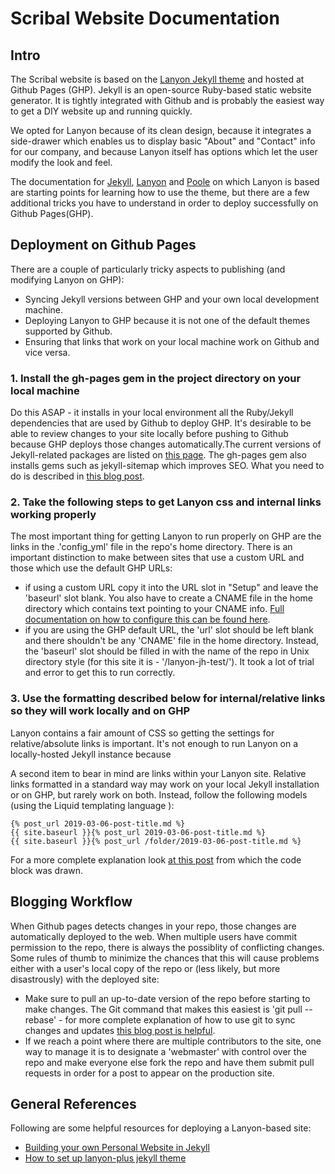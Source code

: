 # Scribal Website Documentation
## Intro

The Scribal website is based on the [Lanyon Jekyll theme](https://github.com/poole/lanyon) and hosted at Github Pages (GHP). Jekyll is an open-source Ruby-based static website generator. It is tightly integrated with Github and is probably the easiest way to get a DIY website up and running quickly.

We opted for Lanyon because of its clean design, because it integrates a side-drawer which enables us to display basic "About" and "Contact" info for our company, and because Lanyon itself has options which let the user modify the look and feel. 

The documentation for [Jekyll](https://jekyllrb.com), [Lanyon](https://github.com/poole/lanyon) and [Poole](https://github.com/poole/poole) on which Lanyon is based are starting points for learning how to use the theme, but there are a few additional tricks you have to understand in order to deploy successfully on Github Pages(GHP).

## Deployment on Github Pages

There are a couple of particularly tricky aspects to publishing (and modifying Lanyon on GHP):
- Syncing Jekyll versions between GHP and your own local development machine. 
- Deploying Lanyon to GHP because it is not one of the default themes supported by Github.
- Ensuring that links that work on your local machine work on Github and vice versa.

 ### 1. Install the gh-pages gem in the project directory on your local machine

Do this ASAP - it installs in your local environment all the Ruby/Jekyll dependencies that are used by Github to deploy GHP. It's desirable to be able to review changes to your site locally before pushing to Github because GHP deploys those changes automatically.The current versions of Jekyll-related packages are listed on [this page](https://pages.github.com/versions/). The gh-pages gem also installs gems such as jekyll-sitemap which improves SEO. What you need to do is described  in [this blog post](https://idratherbewriting.com/documentation-theme-jekyll/mydoc_publishing_github_pages.html).

### 2. Take the following steps to get Lanyon css and internal links working properly

The most important thing for getting Lanyon to run properly on GHP are the links in the .'config_yml' file in the repo's home directory. There is an important distinction to make between sites that use a custom URL and those which use the default GHP URLs:
- if using a custom URL copy it into the URL slot in "Setup" and leave the 'baseurl' slot blank. You also have to create a CNAME file in the home directory which contains text pointing to your CNAME info. [Full documentation on how to configure this can be found here](https://docs.github.com/en/free-pro-team@latest/github/working-with-github-pages/managing-a-custom-domain-for-your-github-pages-site).
- if you are using the GHP default URL, the 'url' slot should be left blank and there shouldn't be any 'CNAME' file in the home directory. Instead, the 'baseurl' slot should be filled in with the name of the repo in Unix directory style (for this site it is - '/lanyon-jh-test/'). It took a lot of trial and error to get this to run correctly.

### 3. Use the formatting described below for internal/relative links so they will work locally and on GHP

Lanyon contains a fair amount of CSS so getting the settings for relative/absolute links is important. It's not enough to run Lanyon on a locally-hosted Jekyll instance because 

A second item to bear in mind are links within your Lanyon site. Relative links formatted in a standard way may work on your local Jekyll installation or on GHP, but rarely work on both. Instead, follow the following models (using the Liquid templating language ):

    {% post_url 2019-03-06-post-title.md %}
    {{ site.baseurl }}{% post_url 2019-03-06-post-title.md %}
    {{ site.baseurl }}{% post_url /folder/2019-03-06-post-title.md %}

For a more complete explanation look [at this post](https://www.webisland.agency/blog/jekyll-internal-links/) from which the code block was drawn. 

## Blogging Workflow

When Github pages detects changes in your repo, those changes are automatically deployed to the web. When multiple users have commit permission to the repo, there is always the possiblity of conflicting changes. Some rules of thumb to minimize the chances that this will cause problems either with a user's local copy of the repo or (less likely, but more disastrously) with the deployed site:
- Make sure to pull an up-to-date version of the repo before starting to make changes. The Git command that makes this easiest is 'git pull -- rebase' - for more complete explanation of how to use git to sync changes and updates [this blog post is helpful](https://supercollider.github.io/development/git-cheat-sheet).
- If we reach a point where there are multiple contributors to the site, one way to manage it is to designate a 'webmaster' with control over the repo and make everyone else fork the repo and have them submit pull requests in order for a post to appear on the production site.

## General References

Following are some helpful resources for deploying a Lanyon-based site:
- [Building your own Personal Website in Jekyll](https://chrisschuld.com/2019/02/building-your-own-website-in-jekyll/)
- [How to set up lanyon-plus jekyll theme](https://davidbarber.github.io/readme/)


